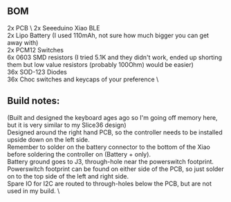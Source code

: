 ## BOM

2x PCB \ 
2x Seeeduino Xiao BLE \
2x Lipo Battery (I used 110mAh, not sure how much bigger you can get away with) \
2x PCM12 Switches \
6x 0603 SMD resistors (I tried 5.1K and they didn't work, ended up shorting them but low value resistors (probably 100Ohm) would be easier) \
36x SOD-123 Diodes \
36x Choc switches and keycaps of your preference \

## Build notes:
(Built and designed the keyboard ages ago so I'm going off memory here, but it is very similar to my Slice36 design)\
Designed around the right hand PCB, so the controller needs to be installed upside down on the left side. \
Remember to solder on the battery connector to the bottom of the Xiao before soldering the controller on (Battery + only). \
Battery ground goes to J3, through-hole near the powerswitch footprint. \
Powerswitch footprint can be found on either side of the PCB, so just solder on to the top side of the left and right side. \
Spare IO for I2C are routed to through-holes below the PCB, but are not used in my build. \

